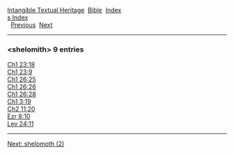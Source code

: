 [Intangible Textual Heritage](../../index)  [Bible](../index) 
[Index](index)   
[s Index](_s_)  
  [Previous](c10204)  [Next](c10206) 

------------------------------------------------------------------------

### &lt;shelomith&gt; 9 entries

[Ch1 23:18](../kjv/ch1023.htm#018)  
[Ch1 23:9](../kjv/ch1023.htm#009)  
[Ch1 26:25](../kjv/ch1026.htm#025)  
[Ch1 26:26](../kjv/ch1026.htm#026)  
[Ch1 26:28](../kjv/ch1026.htm#028)  
[Ch1 3:19](../kjv/ch1003.htm#019)  
[Ch2 11:20](../kjv/ch2011.htm#020)  
[Ezr 8:10](../kjv/ezr008.htm#010)  
[Lev 24:11](../kjv/lev024.htm#011)  

------------------------------------------------------------------------

[Next: shelomoth (2)](c10206)
